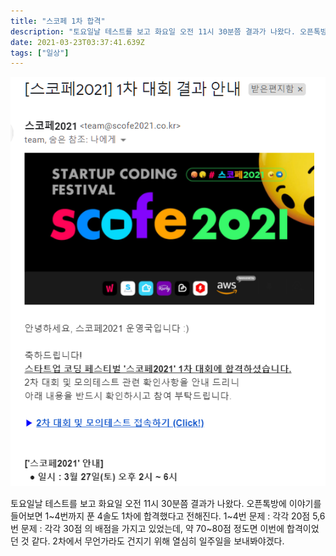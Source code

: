 ```yaml
---
title: "스코페 1차 합격"
description: "토요일날 테스트를 보고 화요일 오전 11시 30분쯤 결과가 나왔다. 오픈톡방에 이야기를 들어보면 1~4번까지 푼 4솔도 1차에 합격했다고 전해진다.1~4번 문제 : 각각 20점5,6번 문제 : 각각 30점의 배점을 가지고 있었는데, 약 70~80점 정도면 이번에 합격이"
date: 2021-03-23T03:37:41.639Z
tags: ["일상"]
---
```

![](../images/7a4cba5c-e251-4592-9e1d-9202194c71fc-image.png)

토요일날 테스트를 보고 화요일 오전 11시 30분쯤 결과가 나왔다. 
오픈톡방에 이야기를 들어보면 1~4번까지 푼 4솔도 1차에 합격했다고 전해진다.
1~4번 문제 : 각각 20점
5,6번 문제 : 각각 30점
의 배점을 가지고 있었는데, 약 70~80점 정도면 이번에 합격이었던 것 같다. 
2차에서 무언가라도 건지기 위해 열심히 일주일을 보내봐야겠다.



